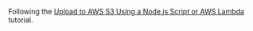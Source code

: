 Following the [Upload to AWS S3 Using a Node.js Script or AWS Lambda](https://medium.com/swlh/upload-to-aws-s3-using-a-node-js-script-or-aws-lambda-e1877960bcea) tutorial.